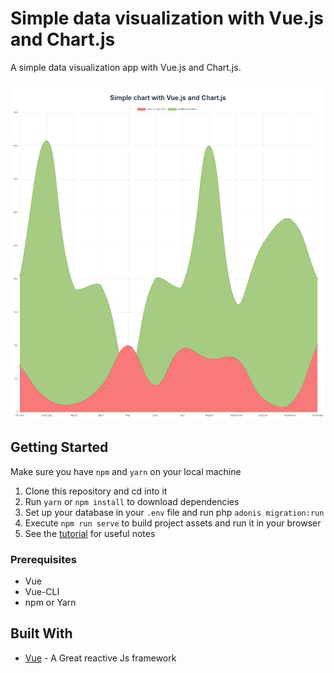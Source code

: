 # Simple data visualization with Vue.js and Chart.js

A simple data visualization app with Vue.js and Chart.js.

![application screenshot](src/assets/screenshot.png "A simple data visualization app with Vue.js and Chart.js")

## Getting Started
Make sure you have `npm` and `yarn` on your local machine

1. Clone this repository and cd into it
2. Run `yarn` or `npm install` to download dependencies
3. Set up your database in your `.env` file and run php `adonis migration:run`
4. Execute `npm run serve` to build project assets and run it in your browser
5. See the [tutorial](https://pusher.com/tutorials/data-visualization-vue-chart) for useful notes 

### Prerequisites

* Vue
* Vue-CLI
* npm or Yarn

## Built With

* [Vue](https://vuejs.org/) - A Great reactive Js framework
